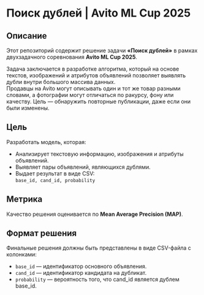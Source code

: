 # Поиск дублей | Avito ML Cup 2025

## Описание

Этот репозиторий содержит решение задачи **«Поиск дублей»** в рамках двухзадачного соревнования **Avito ML Cup 2025**.

Задача заключается в разработке алгоритма, который на основе текстов, изображений и атрибутов объявлений позволяет выявлять дубли внутри большого массива данных.  
Продавцы на Avito могут описывать один и тот же товар разными словами, а фотографии могут отличаться по ракурсу, фону или качеству. Цель — обнаружить повторные публикации, даже если они были изменены.

## Цель

Разработать модель, которая:

- Анализирует текстовую информацию, изображения и атрибуты объявлений.
- Выявляет пары объявлений, являющихся дублями.
- Выдает результат в виде CSV:  
  `base_id, cand_id, probability`

## Метрика

Качество решения оценивается по **Mean Average Precision (MAP)**.

## Формат решения

Финальные решения должны быть представлены в виде CSV-файла с колонками:
- `base_id` — идентификатор основного объявления.
- `cand_id` — идентификатор кандидата на дубликат.
- `probability` — вероятность того, что cand_id является дублем base_id.
